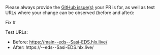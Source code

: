 Please always provide the [GitHub issue(s)](../issues) your PR is for, as well as test URLs where your change can be observed (before and after):

Fix #<gh-issue-id>

Test URLs:
- Before: https://main--eds--Sasi-EDS.hlx.live/
- After: https://<branch>--eds--Sasi-EDS.hlx.live/
